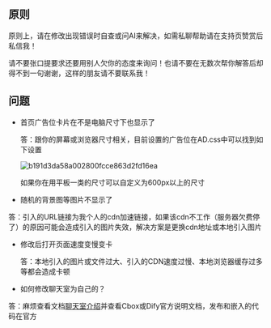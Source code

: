 ## 原则

原则上，请在修改出现错误时自查或问AI来解决，如需私聊帮助请在支持页赞赏后私信我！

请不要张口提要求还要用别人欠你的态度来询问！也请不要在无数次帮你解答后却得不到一句谢谢，这样的朋友请不要联系我！

## 问题

- 首页广告位卡片在不是电脑尺寸下也显示了

  答：跟你的屏幕或浏览器尺寸相关，目前设置的广告位在AD.css中可以找到如下设置

  ![b191d3da58a002800fcce863d2fd16ea](https://jsd.cdn.noisework.cn/gh/rcy1314/tuchuang@main/uPic/b191d3da58a002800fcce863d2fd16ea.JPG)

   如果你在用平板一类的尺寸可以自定义为600px以上的尺寸



- 随机的背景图等图片不显示了

 答：引入的URL链接为我个人的cdn加速链接，如果该cdn不工作（服务器欠费停了）的原因可能会造成引入的图片失效，解决方案是更换cdn地址或本地引入图片



- 修改后打开页面速度变慢变卡

  答：本地引入的图片或文件过大、引入的CDN速度过慢、本地浏览器缓存过多等都会造成卡顿
  
  

- 如何修改聊天室为自己的？

答：麻烦查看文档[聊天室介绍](https://docs.noisework.cn/guide/chat.html)并查看Cbox或Dify官方说明文档，发布和嵌入的代码在官方
